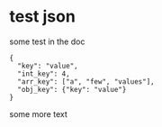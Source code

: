 # test json

some test in the doc

```{json}
{ 
  "key": "value",
  "int_key": 4,
  "arr_key": ["a", "few", "values"],
  "obj_key": {"key": "value"}
}
```

some more text
